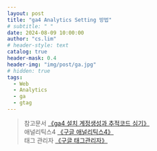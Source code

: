 ```yaml
---
layout: post
title: "ga4 Analytics Setting 방법"
# subtitle: " "
date: 2024-08-09 10:00:00
author: "cs.lim"
# header-style: text
catalog: true
header-mask: 0.4
header-img: "img/post/ga.jpg"
# hidden: true
tags:
  - Web
  - Analytics
  - ga
  - gtag
---
```


> 참고문서 [《ga4 설치 계정생성과 추적코드 심기》](https://analyticsmarketing.co.kr/digital-analytics/google-analytics-4/5721/)  
> 애널리틱스4 [《구글 애널리틱스4》](https://analytics.google.com/)  
> 태그 관리자 [《구글 태그관리자》](https://tagmanager.google.com/)
